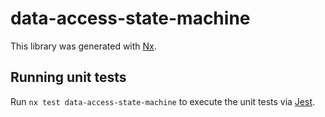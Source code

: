 # data-access-state-machine

This library was generated with [Nx](https://nx.dev).

## Running unit tests

Run `nx test data-access-state-machine` to execute the unit tests via [Jest](https://jestjs.io).
